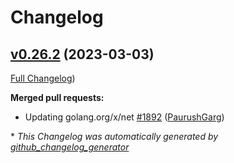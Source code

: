 # Changelog

## [v0.26.2](https://github.com/aws-observability/aws-otel-collector/tree/v0.26.2) (2023-03-03)

[Full Changelog](https://github.com/aws-observability/aws-otel-collector/compare/v0.26.1...v0.26.2))

**Merged pull requests:**

- Updating golang.org/x/net [\#1892](https://github.com/aws-observability/aws-otel-collector/pull/1892) ([PaurushGarg](https://github.com/PaurushGarg))

\* *This Changelog was automatically generated by [github_changelog_generator](https://github.com/github-changelog-generator/github-changelog-generator)*

